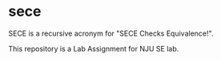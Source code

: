 # sece

SECE is a recursive acronym for "SECE Checks Equivalence!".

This repository is a Lab Assignment for NJU SE lab.
